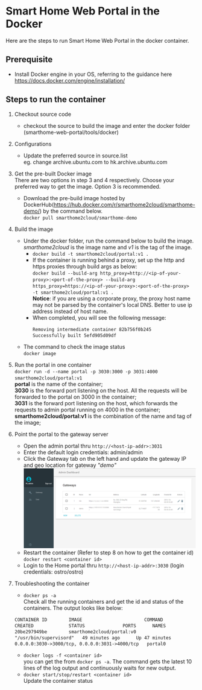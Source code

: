 Smart Home Web Portal in the Docker
===================================

Here are the steps to run Smart Home Web Portal in the docker container.

## Prerequisite
* Install Docker engine in your OS, referring to the guidance here https://docs.docker.com/engine/installation/ 

## Steps to run the container
1. Checkout source code
    * checkout the source to build the image and enter the docker folder (smarthome-web-portal/tools/docker)

2. Configurations
    * Update the preferred source in source.list    
      eg. change archive.ubuntu.com to hk.archive.ubuntu.com

3. Get the pre-built Docker image     
   There are two options in step 3 and 4 respectively. Choose your preferred way to get the image. Option 3 is recommended. 
   * Download the pre-build image hosted by DockerHub(https://hub.docker.com/r/smarthome2cloud/smarthome-demo/) by the command below.    
   `docker pull smarthome2cloud/smarthome-demo`

4. Build the image
    * Under the docker folder, run the command below to build the image. *smarthome2cloud* is the image name and *v1* is the tag of the image.    
        * `docker build -t smarthome2cloud/portal:v1 .`    
        * If the container is running behind a proxy, set up the http and https proxies through build args as below:    
        `docker build --build-arg http_proxy=http://<ip-of-your-proxy>:<port-of-the-proxy> --build-arg  https_proxy=https://<ip-of-your-proxy>:<port-of-the-proxy>  -t smarthome2cloud/portal:v1 .`    
        **Notice**: if you are using a corporate proxy, the proxy host name may not be parsed by the container's local DNS. Better to use ip address instead of host name.     
        * When completed, you will see the following message:     
            ```    
            Removing intermediate container 82b756f0b245    
            Successfully built 5efd905d09df    
            ```       
    * The command to check the image status   
        `docker image`  

5. Run the portal in one container    
    `docker run -d --name portal -p 3030:3000 -p 3031:4000 smarthome2cloud/portal:v1 `    
    **portal** is the name of the container;    
    **3030** is the forward port listening on the host. All the requests will be forwarded to the portal on 3000 in the container;    
    **3031** is the forward port listening on the host, which forwards the requests to admin portal running on 4000 in the container;        
    **smarthome2cloud/portal:v1** is the combination of the name and tag of the image;    

6. Point the portal to the gateway server
   * Open the admin portal thru `http://<host-ip-addr>:3031`
   * Enter the default login credentials: admin/admin
   * Click the Gateway tab on the left hand and update the gateway IP and geo location for gateway *"demo"*
      ![admin portal](../../screenshots/smarthome-adminportal.PNG)    
   * Restart the container (Refer to step 8 on how to get the container id)    
      `docker restart <container id>`
   * Login to the Home portal thru `http://<host-ip-addr>:3030` (login credentials: ostro/ostro)

7. Troubleshooting the container
    * `docker ps -a`     
    Check all the running containers and get the id and status of the containers. The output looks like below: 
    ```
    CONTAINER ID        IMAGE                       COMMAND                  CREATED             STATUS              PORTS      NAMES
    20be297949be        smarthome2cloud/portal:v0   "/usr/bin/supervisord"   49 minutes ago      Up 47 minutes       0.0.0.0:3030->3000/tcp, 0.0.0.0:3031->4000/tcp   portal0
    ```
    * `docker logs -f <container id>`    
   you can get the <container id> from `docker ps -a`. The command gets the latest 10 lines of the log output and continuously waits for new output. 
    * `docker start/stop/restart <container id>`    
    Update the container status
   
